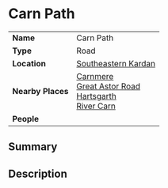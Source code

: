 # Carn Path

|||
| --- | --- |
| **Name** | Carn Path | place.4
| **Type** | Road |
| **Location** | [Southeastern Kardan](../regions/southeastern-kardan.md) |
| **Nearby Places** | [Carnmere](../settlements/towns/carnmere.md)<br>[Great Astor Road](great-astor-road.md)<br>[Hartsgarth](../settlements/villages/hartsgarth.md)<br>[River Carn](../topography/rivers-lakes/river-carn.md) |
| **People** | |

## Summary

## Description
